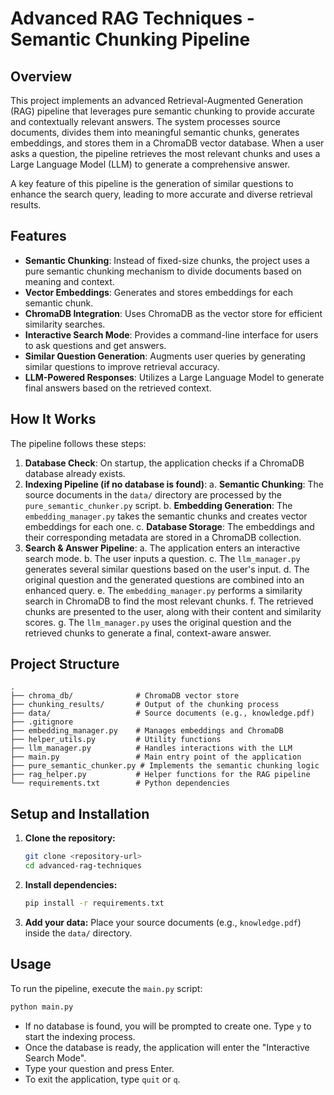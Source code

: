 # Advanced RAG Techniques - Semantic Chunking Pipeline

## Overview

This project implements an advanced Retrieval-Augmented Generation (RAG) pipeline that leverages pure semantic chunking to provide accurate and contextually relevant answers. The system processes source documents, divides them into meaningful semantic chunks, generates embeddings, and stores them in a ChromaDB vector database. When a user asks a question, the pipeline retrieves the most relevant chunks and uses a Large Language Model (LLM) to generate a comprehensive answer.

A key feature of this pipeline is the generation of similar questions to enhance the search query, leading to more accurate and diverse retrieval results.

## Features

- **Semantic Chunking**: Instead of fixed-size chunks, the project uses a pure semantic chunking mechanism to divide documents based on meaning and context.
- **Vector Embeddings**: Generates and stores embeddings for each semantic chunk.
- **ChromaDB Integration**: Uses ChromaDB as the vector store for efficient similarity searches.
- **Interactive Search Mode**: Provides a command-line interface for users to ask questions and get answers.
- **Similar Question Generation**: Augments user queries by generating similar questions to improve retrieval accuracy.
- **LLM-Powered Responses**: Utilizes a Large Language Model to generate final answers based on the retrieved context.

## How It Works

The pipeline follows these steps:

1.  **Database Check**: On startup, the application checks if a ChromaDB database already exists.
2.  **Indexing Pipeline (if no database is found)**:
    a. **Semantic Chunking**: The source documents in the `data/` directory are processed by the `pure_semantic_chunker.py` script.
    b. **Embedding Generation**: The `embedding_manager.py` takes the semantic chunks and creates vector embeddings for each one.
    c. **Database Storage**: The embeddings and their corresponding metadata are stored in a ChromaDB collection.
3.  **Search & Answer Pipeline**:
    a. The application enters an interactive search mode.
    b. The user inputs a question.
    c. The `llm_manager.py` generates several similar questions based on the user's input.
    d. The original question and the generated questions are combined into an enhanced query.
    e. The `embedding_manager.py` performs a similarity search in ChromaDB to find the most relevant chunks.
    f. The retrieved chunks are presented to the user, along with their content and similarity scores.
    g. The `llm_manager.py` uses the original question and the retrieved chunks to generate a final, context-aware answer.

## Project Structure

```
.
├── chroma_db/              # ChromaDB vector store
├── chunking_results/       # Output of the chunking process
├── data/                   # Source documents (e.g., knowledge.pdf)
├── .gitignore
├── embedding_manager.py    # Manages embeddings and ChromaDB
├── helper_utils.py         # Utility functions
├── llm_manager.py          # Handles interactions with the LLM
├── main.py                 # Main entry point of the application
├── pure_semantic_chunker.py # Implements the semantic chunking logic
├── rag_helper.py           # Helper functions for the RAG pipeline
└── requirements.txt        # Python dependencies
```

## Setup and Installation

1.  **Clone the repository:**

    ```bash
    git clone <repository-url>
    cd advanced-rag-techniques
    ```

2.  **Install dependencies:**

    ```bash
    pip install -r requirements.txt
    ```

3.  **Add your data:**
    Place your source documents (e.g., `knowledge.pdf`) inside the `data/` directory.

## Usage

To run the pipeline, execute the `main.py` script:

```bash
python main.py
```

- If no database is found, you will be prompted to create one. Type `y` to start the indexing process.
- Once the database is ready, the application will enter the "Interactive Search Mode".
- Type your question and press Enter.
- To exit the application, type `quit` or `q`.
